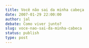 ```yaml
---
title: Você não sai da minha cabeça
date: 2007-01-29 22:00:00
author: jal
debate: Como viver junto?
slug: voce-nao-sai-da-minha-cabeca
status: publish 
type: post
---
```



